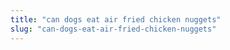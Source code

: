 ```yaml
---
title: "can dogs eat air fried chicken nuggets"
slug: "can-dogs-eat-air-fried-chicken-nuggets"
---
```


